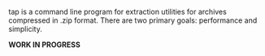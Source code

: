 tap is a command line program for extraction utilities for archives compressed
in .zip format. There are two primary goals: performance and simplicity.

**WORK IN PROGRESS**
